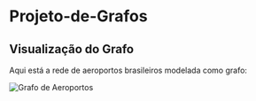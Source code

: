 # Projeto-de-Grafos

## Visualização do Grafo

Aqui está a rede de aeroportos brasileiros modelada como grafo:

![Grafo de Aeroportos](https://imgur.com/a/cLqVyVc.png)
